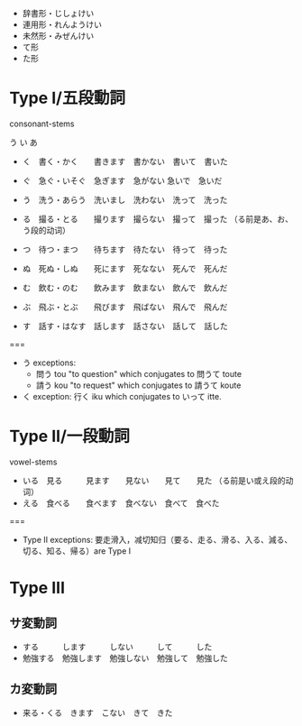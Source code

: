 * 辞書形・じしょけい　
* 連用形・れんようけい　
* 未然形・みぜんけい
* て形
* た形

# Type I/五段動詞
consonant-stems

  う             い       あ       
* く　書く・かく　　書きます　書かない　書いて　書いた
* ぐ　急ぐ・いそぐ　急ぎます　急がない  急いで　急いだ

* う　洗う・あらう　洗いまし　洗わない　洗って　洗った
* る　撮る・とる　　撮ります　撮らない　撮って　撮った （る前是あ、お、う段的动词）
* つ　待つ・まつ　　待ちます　待たない　待って　待った

* ぬ　死ぬ・しぬ　　死にます　死なない　死んで　死んだ
* む　飲む・のむ　　飲みます　飲まない　飲んで　飲んだ
* ぶ　飛ぶ・とぶ　　飛びます　飛ばない　飛んで　飛んだ

* す　話す・はなす　話します　話さない　話して　話した

===

* う exceptions:
    * 問う tou "to question" which conjugates to 問うて toute
    * 請う kou "to request" which conjugates to 請うて koute
* く exception: 行く iku which conjugates to いって itte.

# Type II/一段動詞
vowel-stems

* いる　見る　　　見ます　　見ない　　見て　　見た  （る前是い或え段的动词）
* える　食べる　　食べます　食べない　食べて　食べた

===

* Type II exceptions: 要走滑入，减切知归（要る、走る、滑る、入る、減る、切る、知る、帰る）are Type I

# Type III

## サ変動詞
* する　　　します　　　しない　　　して　　　した   
* 勉強する　勉強します　勉強しない　勉強して　勉強した

## カ変動詞
* 来る・くる　きます　こない　きて　きた
